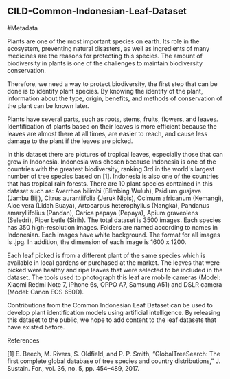 ## CILD-Common-Indonesian-Leaf-Dataset
#Metadata


Plants are one of the most important species on earth. Its role in the ecosystem, preventing natural disasters, as well as ingredients of many medicines are the reasons for protecting this species. The amount of biodiversity in plants is one of the challenges to maintain biodiversity conservation.

Therefore, we need a way to protect biodiversity, the first step that can be done is to identify plant species. By knowing the identity of the plant, information about the type, origin, benefits, and methods of conservation of the plant can be known later.

Plants have several parts, such as roots, stems, fruits, flowers, and leaves. Identification of plants based on their leaves is more efficient because the leaves are almost there at all times, are easier to reach, and cause less damage to the plant if the leaves are picked.

In this dataset there are pictures of tropical leaves, especially those that can grow in Indonesia. Indonesia was chosen because Indonesia is one of the countries with the greatest biodiversity, ranking 3rd in the world's largest number of tree species based on [1]. Indonesia is also one of the countries that has tropical rain forests. There are 10 plant species contained in this dataset such as: Averrhoa bilimbi (Blimbing Wuluh), Psidium guajava (Jambu Biji), Citrus aurantiifolia (Jeruk Nipis), Ocimum africanum (Kemangi), Aloe vera (Lidah Buaya), Artocarpus heterophyllus (Nangka), Pandanus amaryllifolius (Pandan), Carica papaya (Pepaya), Apium graveolens (Seledri), Piper betle (Sirih). The total dataset is 3500 images. Each species has 350 high-resolution images. Folders are named according to names in Indonesian. Each images have white background. The format for all images is .jpg. In addition, the dimension of each image is 1600 x 1200.

Each leaf picked is from a different plant of the same species which is available in local gardens or purchased at the market. The leaves that were picked were healthy and ripe leaves that were selected to be included in the dataset. The tools used to photograph this leaf are mobile cameras (Model: Xiaomi Redmi Note 7, iPhone 6s, OPPO A7, Samsung A51) and DSLR camera (Model: Canon EOS 650D).

Contributions from the Common Indonesian Leaf Dataset can be used to develop plant identification models using artificial intelligence. By releasing this dataset to the public, we hope to add content to the leaf datasets that have existed before.

References

[1]	E. Beech, M. Rivers, S. Oldfield, and P. P. Smith, “GlobalTreeSearch: The first complete global database of tree species and country distributions,” J. Sustain. For., vol. 36, no. 5, pp. 454–489, 2017.

